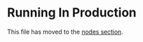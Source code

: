 # Running In Production

This file has moved to the [nodes section](../nodes/running-in-production.md).

